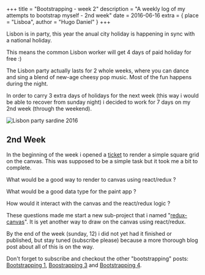 +++
title = "Bootstrapping - week 2"
description = "A weekly log of my attempts to bootstrap myself - 2nd week"
date = 2016-06-16
extra = { place = "Lisboa", author = "Hugo Daniel" }
+++

Lisbon is in party, this year the anual city holiday is happening in sync with a national holiday.

This means the common Lisbon worker will get 4 days of paid holiday for free :)

The Lisbon party actually lasts for 2 whole weeks, where you can dance and sing a blend of new-age cheesy pop music. Most of the fun happens during the night.

In order to carry 3 extra days of holidays for the next week (this way i would be able to recover from sunday night) i decided to work for 7 days on my 2nd week (through the weekend).

![Lisbon party sardine 2016](/images/sardinha.jpg "Uma sardinha das que se comem com os olhos")

## 2nd Week

In the beginning of the week i opened a [ticket](https://github.com/paintpoint/paintpt/issues/2) to render a simple square grid on the canvas. This was supposed to be a simple task but it took me a bit to complete.

What would be a good way to render to canvas using react/redux ?

What would be a good data type for the paint app ?

How would it interact with the canvas and the react/redux logic ?

These questions made me start a new sub-project that i named "[redux-canvas](https://github.com/HugoDaniel/redux-canvas)". It is yet another way to draw on the canvas using react/redux.

By the end of the week (sunday, 12) i did not yet had it finished or published, but stay tuned (subscribe please) because a more thorough blog post about all of this is on the way.

Don't forget to subscribe and checkout the other "bootstrapping" posts: [Bootstrapping 1](@/posts/2016-06-06-bootstrapping1.md), [Boostrapping 3](@/posts/2016-06-24-bootstrapping3.md) and [Bootstrapping 4](@/posts/2016-08-11-bootstrapping4.md).
